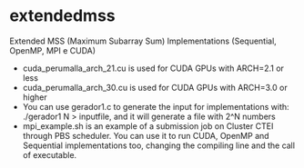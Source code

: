# extendedmss
Extended MSS (Maximum Subarray Sum) Implementations (Sequential, OpenMP, MPI e CUDA)

- cuda_perumalla_arch_21.cu is used for CUDA GPUs with ARCH=2.1 or less
- cuda_perumalla_arch_30.cu is used for CUDA GPUs with ARCH=3.0 or higher
- You can use gerador1.c to generate the input for implementations with: ./gerador1 N > inputfile, and it will generate a file with 2^N numbers
- mpi_example.sh is an example of a submission job on Cluster CTEI through PBS scheduler. You can use it to run CUDA, OpenMP and Sequential implementations too, changing the compiling line and the call of executable.

